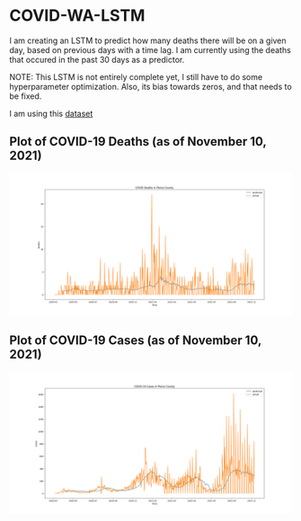 # COVID-WA-LSTM

I am creating an LSTM to predict how many deaths there will be on a given day, 
based on previous days with a time lag. I am currently using the deaths that occured in the past 30 days as a predictor.

NOTE: This LSTM is not entirely complete yet, I still have to do some hyperparameter optimization. Also, its bias towards zeros, and that needs to be fixed.

I am using this [dataset](https://raw.githubusercontent.com/nytimes/covid-19-data/master/us-counties.csv)

## Plot of COVID-19 Deaths (as of November 10, 2021)

![COVID-19 Deaths](covid_deaths.png)

## Plot of COVID-19 Cases (as of November 10, 2021)

![COVID-19 Cases](covid_cases.png)
